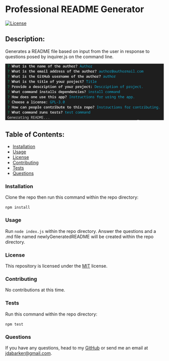 # Professional README Generator
[![License](https://img.shields.io/badge/License-MIT-yellow.svg)](https://opensource.org/licenses/MIT)
## Description:
Generates a README file based on input from the user in response to questions posed by inquirer.js on the command line.

![a screenshot of the app](./assets/img/screenshot.png)

## Table of Contents:
* [Installation](#installation)
* [Usage](#usage)
* [License](#license)
* [Contributing](#contributing)
* [Tests](#tests)
* [Questions](#questions)

### Installation
Clone the repo then run this command within the repo directory:

```npm install```

### Usage
Run ```node index.js``` within the repo directory. Answer the questions and a .md file named newlyGeneratedREADME will be created within the repo directory.

### License
This repository is licensed under the [MIT](https://opensource.org/licenses/MIT) license.

### Contributing
No contributions at this time.

### Tests
Run this command within the repo directory:

```npm test```

### Questions
If you have any questions, head to my [GitHub](https://github.com/DandyCodes) or send me an email at jdabarker@gmail.com.
